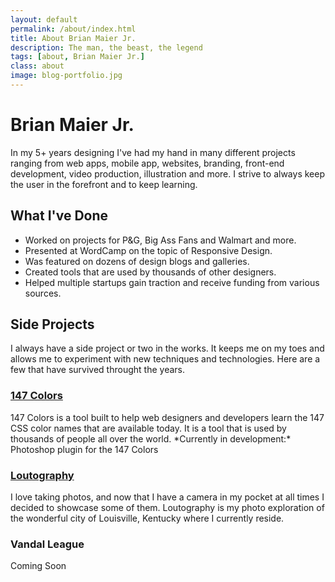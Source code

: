 ```yaml
---
layout: default
permalink: /about/index.html
title: About Brian Maier Jr.
description: The man, the beast, the legend
tags: [about, Brian Maier Jr.]
class: about
image: blog-portfolio.jpg
---
```



<h1>Brian Maier Jr.</h1>

<p class="intro">In my 5+ years designing I've had my hand in many different projects ranging from web apps, mobile app, websites, branding, front-end development, video production, illustration and more. I strive to always keep the user in the forefront and to keep learning.</p>

<h2 class="h3">What I've Done</h2>

* Worked on projects for P&G, Big Ass Fans and Walmart and more.
* Presented at WordCamp on the topic of Responsive Design.
* Was featured on dozens of design blogs and galleries.
* Created tools that are used by thousands of other designers.
* Helped multiple startups gain traction and receive funding from various sources.

<h2 class="h3">Side Projects</h2>

I always have a side project or two in the works. It keeps me on my toes and allows me to experiment with new techniques and technologies. Here are a few that have survived throught the years.

<h3 class="h4"><a href="http://147colors.com">147 Colors</a></h3>
147 Colors is a tool built to help web designers and developers learn the 147 CSS color names that are available today. It is a tool that is used by thousands of people all over the world.
*Currently in development:* Photoshop plugin for the 147 Colors

<h3 class="h4"><a href="http://www.loutography.com">Loutography</a></h3>
I love taking photos, and now that I have a camera in my pocket at all times I decided to showcase some of them. Loutography is my photo exploration of the wonderful city of Louisville, Kentucky where I currently reside.

<h3 class="h4">Vandal League</h3>
Coming Soon

<!--
<hr>

<h2 class="h3">About This Site</h2>

This is the fifth version of my website/portfolio. This time around I opted for a lightweight static generated site that reads and performs well on any device. Here are some of the tools I used to create it.

### Javascript

[FitText](http://www.fittextjs.com "FitText") - Used on headings for stretchy awesomeness.<br/>
[Waypoints](http://imakewebthings.com/jquery-waypoints/ "Waypoints") - Used to trigger homepage animations.<br/>
[Jribbble](http://www.jribbble.com "Jribbble") - A Jquery plugin for the Dribbble API.<br/>
[SocialCount](http://filamentgroup.com/lab/socialcount/ "SociaCount") - Lighter & Faster social networking buttons on blog posts.<br/>
[Grunt](http://gruntjs.com/ "Grunt") - Grunt is used to compress images, compile & minify sass, concatenate & minify javascript/jquery. <br/>


### Tools/Programs

[TypeCast](http://typecast.com/ "TypeCast") - TypeCast was used to prototype the type used for this site.<br/>
[Disqus](http://disqus.com/ "Disqus") - Commenting solution for blog posts, I love the way this looks out of the box.<br/>
[fonts.com](http://www.fonts.com "Fonts.com") - Fonts.com provided the fonts used for this site. Nimrod was used for body text and headings are Univers.<br/>
[Icomoon](http://icomoon.io "Icon") - Icon font custom built by IcoMoon.<br/>
[Bourbon Neat](http://neat.bourbon.io/ "Bourbon Neat") - A lightweight semantic grid framework.<br/>
[Jekyll](http://jekyllrb.com/ "Jekyll") - Static site generator.<br/>
[Github Pages](http://pages.github.com/ "GitHub Pages") - Hosted for free on GitHub pages.<br/>

-->


